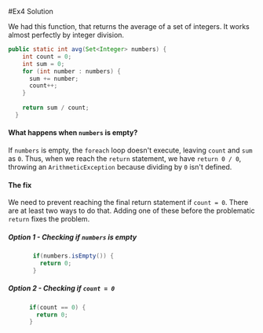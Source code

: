 #Ex4 Solution

We had this function, that returns the average of a set of integers. 
It works almost perfectly by integer division. 
```java
public static int avg(Set<Integer> numbers) {
    int count = 0;
    int sum = 0;
    for (int number : numbers) {
      sum += number;
      count++;
    }
    
    return sum / count;
  }
```
#### What happens when `numbers` is empty?
If `numbers` is empty, the `foreach` loop doesn't execute, leaving `count` and `sum` as `0`.
Thus, when we reach the `return` statement, we have `return 0 / 0`, 
throwing an `ArithmeticException` because dividing by `0` isn't defined. 
#### The fix
We need to prevent reaching the final return statement if `count = 0`. 
There are at least two ways to do that. 
Adding one of these before the problematic `return` fixes the problem. 
##### Option 1 - Checking if  `numbers` is empty
```java
       if(numbers.isEmpty()) {
         return 0;
       }
```
##### Option 2 - Checking if `count = 0` 
```java
      if(count == 0) {
        return 0;
      }
```
